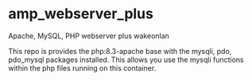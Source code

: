 # amp_webserver_plus
Apache, MySQL, PHP webserver plus wakeonlan

This repo is provides the php:8.3-apache base with the mysqli, pdo, pdo_mysql packages installed.
This allows you use the mysqli functions within the php files running on this container.
